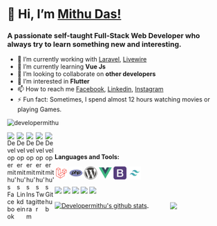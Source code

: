 # 👋 Hi, I’m [Mithu Das!](http://mithu.epizy.com)
### A passionate self-taught Full-Stack Web Developer who always try to learn something new and interesting.

- 🔭 I’m currently working with [Laravel](https://laravel.com/), [Livewire](https://laravel-livewire.com
)
- 🌱 I’m currently learning <strong>Vue Js</strong>
- 💞️ I’m looking to collaborate on <strong>other developers</strong>
- 👀 I’m interested in <strong>Flutter</strong>
- 📫 How to reach me <a href="https://www.facebook.com/developermithu">Facebook</a>, <a href="https://www.linkedin.com/in/developermithu">Linkedin</a>, <a href="https://www.instagram.com/developermithu">Instagram</a>
- ⚡ Fun fact: Sometimes, I spend almost 12 hours watching movies or playing Games.

<p align="left"> <img src="https://komarev.com/ghpvc/?username=developermithu&label=Views&color=blue&style=plastic" alt="developermithu" /> </p>

<a href="https://www.facebook.com/developermithu/">
  <img align="left" alt="Developermithu's Facebook" width="22px" src="https://cdn.jsdelivr.net/npm/simple-icons@v3/icons/facebook.svg" />
</a>
<a href="https://linkedin.com/in/developermithu">
  <img align="left" alt="Developermithu's Linkdein" width="22px" src="https://cdn.jsdelivr.net/npm/simple-icons@v3/icons/linkedin.svg" />
</a>
<a href="https://instagram.com/developermithu/">
  <img align="left" alt="Developermithu's Instagram" width="22px" src="https://cdn.jsdelivr.net/npm/simple-icons@v3/icons/instagram.svg" />
</a>
<a href="https://twitter.com/developermithu">
  <img align="left" alt="Developermithu's Twitter" width="22px" src="https://cdn.jsdelivr.net/npm/simple-icons@v3/icons/twitter.svg" />
</a>
<a href="https://github.com/developermithu">
  <img align="left" alt="Developermithu's Github" width="22px" src="https://cdn.jsdelivr.net/npm/simple-icons@v3/icons/github.svg" />
</a>


<br/>
<br/>

**Languages and Tools:**  

<code><img height="30" src="https://raw.githubusercontent.com/github/explore/80688e429a7d4ef2fca1e82350fe8e3517d3494d/topics/laravel/laravel.png"></code>
<code><img height="30" src="https://raw.githubusercontent.com/github/explore/80688e429a7d4ef2fca1e82350fe8e3517d3494d/topics/php/php.png"></code>
<code><img height="30" src="https://raw.githubusercontent.com/github/explore/80688e429a7d4ef2fca1e82350fe8e3517d3494d/topics/wordpress/wordpress.png"></code>
<code><img height="30" src="https://raw.githubusercontent.com/github/explore/80688e429a7d4ef2fca1e82350fe8e3517d3494d/topics/vue/vue.png"></code>
<code><img height="30" src="https://raw.githubusercontent.com/github/explore/80688e429a7d4ef2fca1e82350fe8e3517d3494d/topics/bootstrap/bootstrap.png"></code>
<code><img height="30" src="https://raw.githubusercontent.com/github/explore/80688e429a7d4ef2fca1e82350fe8e3517d3494d/topics/tailwind/tailwind.png"></code>    

[![](https://raw.githubusercontent.com/vn7n24fzkq/github-profile-summary-cards-example/master/profile-summary-card-output/dracula/0-profile-details.svg)](https://github.com/vn7n24fzkq/github-profile-summary-cards)
[![](https://raw.githubusercontent.com/vn7n24fzkq/github-profile-summary-cards-example/master/profile-summary-card-output/dracula/1-repos-per-language.svg)](https://github.com/vn7n24fzkq/github-profile-summary-cards) [![](https://raw.githubusercontent.com/vn7n24fzkq/github-profile-summary-cards-example/master/profile-summary-card-output/dracula/2-most-commit-language.svg)](https://github.com/vn7n24fzkq/github-profile-summary-cards)
[![](https://raw.githubusercontent.com/vn7n24fzkq/github-profile-summary-cards-example/master/profile-summary-card-output/dracula/3-stats.svg)](https://github.com/vn7n24fzkq/github-profile-summary-cards) [![](https://raw.githubusercontent.com/vn7n24fzkq/github-profile-summary-cards-example/master/profile-summary-card-output/dracula/4-productive-time.svg)](https://github.com/vn7n24fzkq/github-profile-summary-cards)

<a href="https://github.com/developermithu">
 <img align="center" src="https://github-readme-stats.vercel.app/api?username=developermithu&show_icons=true&theme=dracula&line_height=27" alt="Developermithu's github stats"/>
</a>
<a href="https://github.com/developermithu" style="margin-left:50px">
  <img align="center" src="https://github-readme-stats.vercel.app/api/top-langs/?username=developermithu&theme=dracula&hide_langs_below=1" />
</a>

<!---
developermithu/developermithu is a ✨ special ✨ repository because its `README.md` (this file) appears on your GitHub profile.
You can click the Preview link to take a look at your changes.
--->
